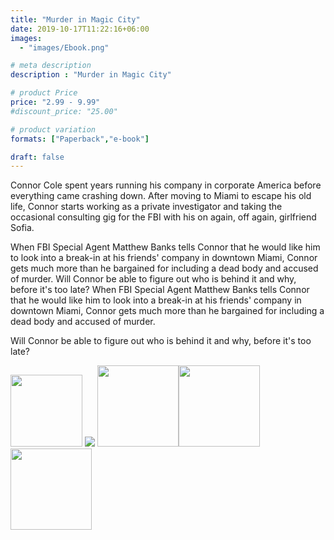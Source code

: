 ```yaml
---
title: "Murder in Magic City"
date: 2019-10-17T11:22:16+06:00
images: 
  - "images/Ebook.png"

# meta description
description : "Murder in Magic City"

# product Price
price: "2.99 - 9.99"
#discount_price: "25.00"

# product variation
formats: ["Paperback","e-book"]

draft: false
---
```


Connor Cole spent years running his company in corporate America before everything came crashing down. After moving to Miami to escape his old life, Connor starts working as a private investigator and taking the occasional consulting gig for the FBI with his on again, off again, girlfriend Sofia.

When FBI Special Agent Matthew Banks tells Connor that he would like him to look into a break-in at his friends' company in downtown Miami, Connor gets much more than he bargained for including a dead body and accused of murder. Will Connor be able to figure out who is behind it and why, before it's too late?
When FBI Special Agent Matthew Banks tells Connor that he would like him to look into a break-in at his friends' company in downtown Miami, Connor gets much more than he bargained for including a dead body and accused of murder. 

Will Connor be able to figure out who is behind it and why, before it's too late?

<!--- Amazon -->
<a href="https://amzn.to/3v7zCbl" target="_blank"><img src="/images/amazon-books-badges/amazon-books.png" width="115"></a><!-- Apple Books --> <a href="https://books.apple.com/us/book/murder-in-magic-city/id1553957926?itsct=books_toolbox&itscg=30200&at=1001l36dB&ct=books_murder_in_magic_city&ls=1" target="_blank"><img src="/images/apple-books-badges/apple-books.svg"></a><!-- Barnes & Noble --> <a href="https://www.barnesandnoble.com/w/murder-in-magic-city-bryan-peabody/1136898130?ean=2940162833581" target="_blank"><img src="/images/bn/barnes-and-noble-buy-button.png" width="130"></a><a href="https://www.kobo.com/us/en/ebook/murder-in-magic-city-1" target="_blank"><img src="/images/kobo/kobo-buy-button.png" width="130"></a><a href="https://www.goodreads.com/book/show/53225352-murder-in-magic-city" target="_blank"><img src="/images/goodreads/add-to-goodreads.png" width="130"></a>